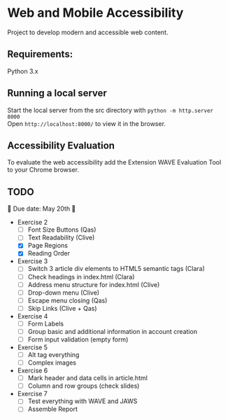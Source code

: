 # Web and Mobile Accessibility

Project to develop modern and accessible web content.

## Requirements:

Python 3.x

## Running a local server 

Start the local server from the src directory with `python -m http.server 8000`  
Open `http://localhost:8000/` to view it in the browser.


## Accessibility Evaluation

To evaluate the web accessibility add the Extension WAVE Evaluation Tool to your Chrome browser.

## TODO 
📅 Due date: May 20th 📅  

- Exercise 2 
    - [ ] Font Size Buttons  (Qas) 
    - [ ] Text Readability   (Clive) 
    - [x] Page Regions
    - [x] Reading Order 
- Exercise 3 
    - [ ] Switch 3 article div elements to HTML5 semantic tags (Clara)
    - [ ] Check headings in index.html (Clara)
    - [ ] Address menu structure for index.html (Clive)
    - [ ] Drop-down menu (Clive)
    - [ ] Escape menu closing (Qas) 
    - [ ] Skip Links (Clive + Qas) 
- Exercise 4
    - [ ] Form Labels
    - [ ] Group basic and additional information in account creation
    - [ ] Form input validation (empty form) 
- Exercise 5
    - [ ] Alt tag everything
    - [ ] Complex images 
- Exercise 6 
    - [ ] Mark header and data cells in article.html
    - [ ] Column and row groups (check slides) 
- Exercise 7
    - [ ] Test everything with WAVE and JAWS
    - [ ] Assemble Report
